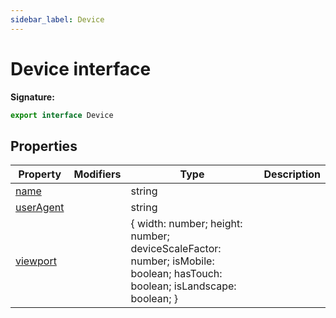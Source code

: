 ```yaml
---
sidebar_label: Device
---
```


# Device interface

**Signature:**

```typescript
export interface Device
```

## Properties

| Property                                     | Modifiers | Type                                                                                                                      | Description |
| -------------------------------------------- | --------- | ------------------------------------------------------------------------------------------------------------------------- | ----------- |
| [name](./puppeteer.device.name.md)           |           | string                                                                                                                    |             |
| [userAgent](./puppeteer.device.useragent.md) |           | string                                                                                                                    |             |
| [viewport](./puppeteer.device.viewport.md)   |           | { width: number; height: number; deviceScaleFactor: number; isMobile: boolean; hasTouch: boolean; isLandscape: boolean; } |             |
